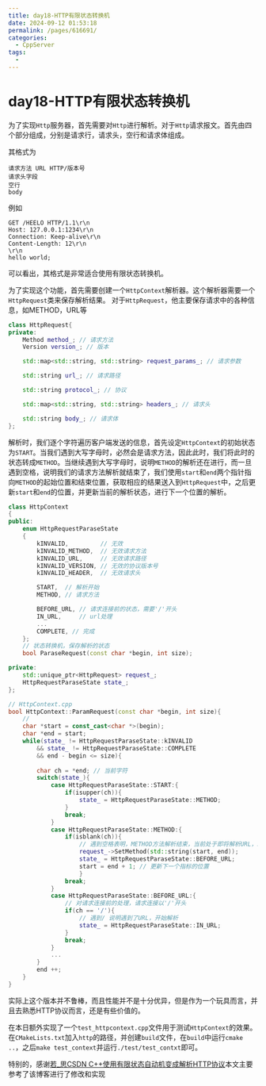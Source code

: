 ```yaml
---
title: day18-HTTP有限状态转换机
date: 2024-09-12 01:53:18
permalink: /pages/616691/
categories:
  - CppServer
tags:
  - 
---
```

# day18-HTTP有限状态转换机

为了实现`Http`服务器，首先需要对`Http`进行解析。对于`Http`请求报文。首先由四个部分组成，分别是请求行，请求头，空行和请求体组成。

其格式为
```
请求方法 URL HTTP/版本号
请求头字段
空行
body
```
例如
```
GET /HEELO HTTP/1.1\r\n
Host: 127.0.0.1:1234\r\n
Connection: Keep-alive\r\n
Content-Length: 12\r\n
\r\n
hello world;
```
可以看出，其格式是非常适合使用有限状态转换机。

为了实现这个功能，首先需要创建一个`HttpContext`解析器。这个解析器需要一个`HttpRequest`类来保存解析结果。
对于`HttpRequest`，他主要保存请求中的各种信息，如METHOD，URL等
```c++
class HttpRequest{
private:
    Method method_; // 请求方法
    Version version_; // 版本

    std::map<std::string, std::string> request_params_; // 请求参数

    std::string url_; // 请求路径

    std::string protocol_; // 协议

    std::map<std::string, std::string> headers_; // 请求头

    std::string body_; // 请求体
};
```

解析时，我们逐个字符遍历客户端发送的信息，首先设定`HttpContext`的初始状态为`START`。当我们遇到大写字母时，必然会是请求方法，因此此时，我们将此时的状态转成`METHOD`。当继续遇到大写字母时，说明`METHOD`的解析还在进行，而一旦遇到空格，说明我们的请求方法解析就结束了，我们使用`start`和`end`两个指针指向`METHOD`的起始位置和结束位置，获取相应的结果送入到`HttpRequest`中，之后更新`start`和`end`的位置，并更新当前的解析状态，进行下一个位置的解析。

```c++
class HttpContext
{
public:
    enum HttpRequestParaseState
    {
        kINVALID,         // 无效
        kINVALID_METHOD,  // 无效请求方法
        kINVALID_URL,     // 无效请求路径
        kINVALID_VERSION, // 无效的协议版本号
        kINVALID_HEADER,  // 无效请求头

        START,  // 解析开始
        METHOD, // 请求方法

        BEFORE_URL, // 请求连接前的状态，需要'/'开头
        IN_URL,     // url处理
        ...
        COMPLETE, // 完成
    };
    // 状态转换机，保存解析的状态
    bool ParaseRequest(const char *begin, int size);

private:
    std::unique_ptr<HttpRequest> request_;
    HttpRequestParaseState state_;
};

// HttpContext.cpp
bool HttpContext::ParamRequest(const char *begin, int size){
    //
    char *start = const_cast<char *>(begin);
    char *end = start;
    while(state_ != HttpRequestParaseState::kINVALID 
        && state_ != HttpRequestParaseState::COMPLETE
        && end - begin <= size){
        
        char ch = *end; // 当前字符
        switch(state_){
            case HttpRequestParaseState::START:{
                if(isupper(ch)){
                    state_ = HttpRequestParaseState::METHOD;
                }
                break;
            }
            case HttpRequestParaseState::METHOD:{
                if(isblank(ch)){
                    // 遇到空格表明，METHOD方法解析结束，当前处于即将解析URL，start进入下一个位置
                    request_->SetMethod(std::string(start, end));
                    state_ = HttpRequestParaseState::BEFORE_URL;
                    start = end + 1; // 更新下一个指标的位置
                    }
                break;
            }
            case HttpRequestParaseState::BEFORE_URL:{
                // 对请求连接前的处理，请求连接以'/'开头
                if(ch == '/'){
                    // 遇到/ 说明遇到了URL，开始解析
                    state_ = HttpRequestParaseState::IN_URL;
                }
                break;
            }
            ...
        }
        end ++;
    }
}
```

实际上这个版本并不鲁棒，而且性能并不是十分优异，但是作为一个玩具而言，并且去熟悉HTTP协议而言，还是有些价值的。

在本日额外实现了一个`test_httpcontext.cpp`文件用于测试`HttpContext`的效果。在`CMakeLists.txt`加入`http`的路径，并创建`build`文件，在`build`中运行`cmake ..`，之后`make test_context`并运行`./test/test_contxt`即可。

特别的，感谢[若_思CSDN C++使用有限状态自动机变成解析HTTP协议](https://blog.csdn.net/qq_39519014/article/details/112317112)本文主要参考了该博客进行了修改和实现

